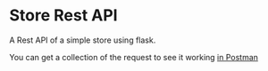 # Store Rest API

A Rest API of a simple store using flask. 

You can get a collection of the request to see it working
[in Postman](https://app.getpostman.com/run-collection/42b3ff4818507bb33ab2)

